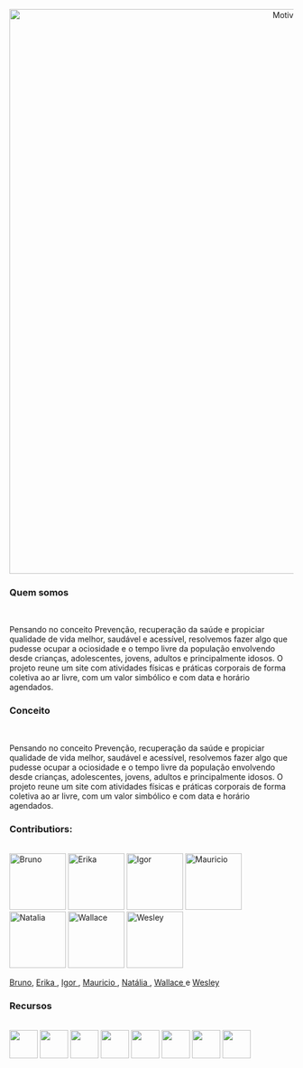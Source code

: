 <p align="center">
 <img src="https://i.ibb.co/mzrRSCM/Prancheta-1.png" width="1000" alt="Motive Logo" /></a>
</p>



<h3> Quem somos </h3>
<img src="https://i.ibb.co/r4r7xTy/line.png" height="10" align="left"> <br>

Pensando no conceito Prevenção, recuperação da saúde e propiciar qualidade de vida melhor, saudável e acessível, resolvemos fazer algo que pudesse
ocupar a ociosidade e o tempo livre da população envolvendo desde crianças, adolescentes, jovens, adultos e principalmente idosos. O projeto reune um
site com atividades físicas e práticas corporais de forma coletiva ao ar livre, com um valor simbólico e com data e horário agendados. 

<h3> Conceito </h3>
<img src="https://i.ibb.co/r4r7xTy/line.png" height="10" align="left"> <br>

Pensando no conceito Prevenção, recuperação da saúde e propiciar qualidade de vida melhor, saudável e acessível, resolvemos fazer algo que pudesse
ocupar a ociosidade e o tempo livre da população envolvendo desde crianças, adolescentes, jovens, adultos e principalmente idosos. O projeto reune um
site com atividades físicas e práticas corporais de forma coletiva ao ar livre, com um valor simbólico e com data e horário agendados. 

<h3> Contributiors: </h3>
<img src="https://i.ibb.co/r4r7xTy/line.png" height="10" align="left"> <br>

<div align="left">
<img src="https://avatars.githubusercontent.com/u/112709471?v=4" height="100" alt="Bruno">
<img src="https://avatars.githubusercontent.com/u/112709766?v=4" height="100" alt="Erika">
<img src="https://avatars.githubusercontent.com/u/95720918?v=4" height="100" alt="Igor">
<img src="https://avatars.githubusercontent.com/u/111585417?v=4" height="100" alt="Mauricio">
<img src="https://avatars.githubusercontent.com/u/112709527?v=4" height="100" alt="Natalia">
<img src="https://avatars.githubusercontent.com/u/112869411?v=4" height="100" alt="Wallace">
<img src="https://avatars.githubusercontent.com/u/63007830?v=4" height="100" alt="Wesley">
 </div>

<a href= https://github.com/Leeymattos> Bruno</a>,
<a href= https://github.com/ErikaBeatrizz> Erika </a>,
<a href=https://github.com/igor02b1> Igor </a>,
<a href=https://github.com/CarvalhoZD> Mauricio </a>,
<a href= https://github.com/NataliaNery14> Natália </a>,
<a href=https://github.com/WallaceArauj>  Wallace </a> e
<a href=https://github.com/Leeymattos> Wesley </a>


<h3> Recursos </h3>
<img src="https://i.ibb.co/r4r7xTy/line.png" height="10" align="left"> <br>
 <div align="left">
    <img src="https://user-images.githubusercontent.com/63007830/118865186-14a7cf80-b8b7-11eb-97ce-41499b36eddd.png" height="50">
    <img src="https://user-images.githubusercontent.com/63007830/118865010-e629f480-b8b6-11eb-9f68-8eeb94c52286.png" height="50">
    <img src="https://user-images.githubusercontent.com/63007830/118865357-37d27f00-b8b7-11eb-8e3e-57e60e2130d6.png" height="50">
    <img src="https://user-images.githubusercontent.com/63007830/118865620-8253fb80-b8b7-11eb-9837-27a58f25c452.png" height="50">
    <img src="https://user-images.githubusercontent.com/63007830/118865731-a283ba80-b8b7-11eb-9598-d3229dd3475f.png" height="50">
    <img src="https://user-images.githubusercontent.com/63007830/118865767-b0394000-b8b7-11eb-88a2-21597d612d4a.png" height="50">
    <img src="https://user-images.githubusercontent.com/63007830/118865225-1ffafb00-b8b7-11eb-80fa-bd66b41c7871.png" height="50">
    <img src="https://user-images.githubusercontent.com/63007830/118866068-01e1ca80-b8b8-11eb-8356-bbd0b2202e18.png" height="50">
  </div>
  </br>

